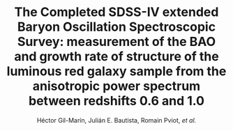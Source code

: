 ---
number: "37"
title: "The Completed SDSS-IV extended Baryon Oscillation Spectroscopic Survey: measurement of the BAO and growth rate of structure of the luminous red galaxy sample from the anisotropic power spectrum between redshifts 0.6 and 1.0"
arxiv_link: "https://arxiv.org/abs/2007.08994"
arxiv_id: "2007.08994"
author: "H&eacute;ctor Gil-Mar&iacute;n, Juli&aacute;n E. Bautista, Romain Pviot, <em>et al.</em>"
reviewed: True
journal: "MNRAS, 498, 2492 (2020)"
doi: "10.1093/mnras/staa2455"
---